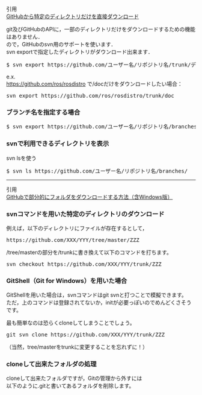 引用<br/>
[GitHubから特定のディレクトリだけを直接ダウンロード](https://qiita.com/raucha/items/1219327df8a9ded494df) <br/>

git及びGitHubのAPIに，一部のディレクトリだけをダウンロードするための機能はありません．<br/>
ので，GitHubのsvn用のサポートを使います．<br/>
svn exportで指定したディレクトリがダウンロード出来ます．<br/>

<pre>
$ svn export https://github.com/ユーザー名/リポジトリ名/trunk/ディレクトリ名1/ディレクトリ名2/...
</pre>

e.x. <br/>
https://github.com/ros/rosdistro で/docだけをダウンロードしたい場合：<br/>

<pre>
svn export https://github.com/ros/rosdistro/trunk/doc
</pre>

### ブランチ名を指定する場合

<pre>
$ svn export https://github.com/ユーザー名/リポジトリ名/branches/ブランチ名/ディレクトリ名1/ディレクトリ名2
</pre>

### svnで利用できるディレクトリを表示

svn lsを使う<br/>

<pre>
$ svn ls https://github.com/ユーザー名/リポジトリ名/branches/
</pre>

---

引用<br/>
[GitHubで部分的にフォルダをダウンロードする方法（含Windows版）](https://ossyaritoori.hatenablog.com/entry/2017/05/07/GitHub%E3%81%A7%E9%83%A8%E5%88%86%E7%9A%84%E3%81%AB%E3%83%95%E3%82%A9%E3%83%AB%E3%83%80%E3%82%92%E3%83%80%E3%82%A6%E3%83%B3%E3%83%AD%E3%83%BC%E3%83%89%E3%81%99%E3%82%8B%E6%96%B9%E6%B3%95%EF%BC%88)

### svnコマンドを用いた特定のディレクトリのダウンロード

例えば，以下のディレクトリにファイルが存在するとして，<br/>

<pre>
https://github.com/XXX/YYY/tree/master/ZZZ
</pre>

/tree/masterの部分を/trunkに書き換えて以下のコマンドを打ちます。<br/>

<pre>
svn checkout https://github.com/XXX/YYY/trunk/ZZZ
</pre>

### GitShell（Git for Windows）を用いた場合

GitShellを用いた場合は，svnコマンドはgit svnと打つことで模擬できます。<br/>
ただ，上のコマンドは登録されてないか，initが必要っぽいのでめんどくさそうです。<br/>

最も簡単なのは恐らくcloneしてしまうことでしょう。<br/>

<pre>
git svn clone https://github.com/XXX/YYY/trunk/ZZZ
</pre>

（当然，tree/masterをtrunkに変更することを忘れずに！）<br/>

### cloneして出来たフォルダの処理

cloneして出来たフォルダですが，Gitの管理から外すには<br/>
以下のように.gitと書いてあるフォルダを削除します。<br/>
